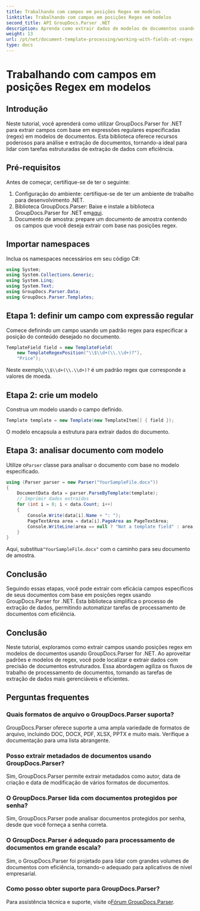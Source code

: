 ```yaml
---
title: Trabalhando com campos em posições Regex em modelos
linktitle: Trabalhando com campos em posições Regex em modelos
second_title: API GroupDocs.Parser .NET
description: Aprenda como extrair dados de modelos de documentos usando posições regex com GroupDocs.Parser for .NET. Automatize suas tarefas de extração de dados com eficiência.
weight: 13
url: /pt/net/document-template-processing/working-with-fields-at-regex-positions-in-templates/
type: docs
---
```

# Trabalhando com campos em posições Regex em modelos

## Introdução
Neste tutorial, você aprenderá como utilizar GroupDocs.Parser for .NET para extrair campos com base em expressões regulares especificadas (regex) em modelos de documentos. Esta biblioteca oferece recursos poderosos para análise e extração de documentos, tornando-a ideal para lidar com tarefas estruturadas de extração de dados com eficiência.
## Pré-requisitos
Antes de começar, certifique-se de ter o seguinte:
1. Configuração do ambiente: certifique-se de ter um ambiente de trabalho para desenvolvimento .NET.
2.  Biblioteca GroupDocs.Parser: Baixe e instale a biblioteca GroupDocs.Parser for .NET em[aqui](https://releases.groupdocs.com/parser/net/).
3. Documento de amostra: prepare um documento de amostra contendo os campos que você deseja extrair com base nas posições regex.

## Importar namespaces
Inclua os namespaces necessários em seu código C#:
```csharp
using System;
using System.Collections.Generic;
using System.Linq;
using System.Text;
using GroupDocs.Parser.Data;
using GroupDocs.Parser.Templates;
```
## Etapa 1: definir um campo com expressão regular
Comece definindo um campo usando um padrão regex para especificar a posição do conteúdo desejado no documento.
```csharp
TemplateField field = new TemplateField(
    new TemplateRegexPosition("\\$\\d+(\\.\\d+)?"),
    "Price");
```
 Neste exemplo,`\\$\\d+(\\.\\d+)?` é um padrão regex que corresponde a valores de moeda.
## Etapa 2: crie um modelo
Construa um modelo usando o campo definido.
```csharp
Template template = new Template(new TemplateItem[] { field });
```
O modelo encapsula a estrutura para extrair dados do documento.
## Etapa 3: analisar documento com modelo
 Utilize o`Parser` classe para analisar o documento com base no modelo especificado.
```csharp
using (Parser parser = new Parser("YourSampleFile.docx"))
{
    DocumentData data = parser.ParseByTemplate(template);
    // Imprimir dados extraídos
    for (int i = 0; i < data.Count; i++)
    {
        Console.Write(data[i].Name + ": ");
        PageTextArea area = data[i].PageArea as PageTextArea;
        Console.WriteLine(area == null ? "Not a template field" : area.Text);
    }
}
```
 Aqui, substitua`"YourSampleFile.docx"` com o caminho para seu documento de amostra.

## Conclusão
Seguindo essas etapas, você pode extrair com eficácia campos específicos de seus documentos com base em posições regex usando GroupDocs.Parser for .NET. Esta biblioteca simplifica o processo de extração de dados, permitindo automatizar tarefas de processamento de documentos com eficiência.

## Conclusão
Neste tutorial, exploramos como extrair campos usando posições regex em modelos de documentos usando GroupDocs.Parser for .NET. Ao aproveitar padrões e modelos de regex, você pode localizar e extrair dados com precisão de documentos estruturados. Essa abordagem agiliza os fluxos de trabalho de processamento de documentos, tornando as tarefas de extração de dados mais gerenciáveis e eficientes.

## Perguntas frequentes
### Quais formatos de arquivo o GroupDocs.Parser suporta?
GroupDocs.Parser oferece suporte a uma ampla variedade de formatos de arquivo, incluindo DOC, DOCX, PDF, XLSX, PPTX e muito mais. Verifique a documentação para uma lista abrangente.
### Posso extrair metadados de documentos usando GroupDocs.Parser?
Sim, GroupDocs.Parser permite extrair metadados como autor, data de criação e data de modificação de vários formatos de documentos.
### O GroupDocs.Parser lida com documentos protegidos por senha?
Sim, GroupDocs.Parser pode analisar documentos protegidos por senha, desde que você forneça a senha correta.
### O GroupDocs.Parser é adequado para processamento de documentos em grande escala?
Sim, o GroupDocs.Parser foi projetado para lidar com grandes volumes de documentos com eficiência, tornando-o adequado para aplicativos de nível empresarial.
### Como posso obter suporte para GroupDocs.Parser?
 Para assistência técnica e suporte, visite o[Fórum GroupDocs.Parser](https://forum.groupdocs.com/c/parser/17).
